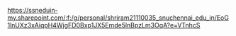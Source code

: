 https://ssneduin-my.sharepoint.com/:f:/g/personal/shriram21110035_snuchennai_edu_in/EoG1lnUXz3xAiqpH4WjgFD0Bxp1JX5Emde5lnBpzLm3OqA?e=VTnhcS

